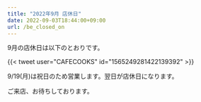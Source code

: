 ```yaml
---
title: "2022年9月 店休日"
date: 2022-09-03T18:44:00+09:00
url: /be_closed_on
---
```


9月の店休日は以下のとおりです。

{{< tweet user="CAFECOOKS" id="1565249281422139392" >}}

9/19(月)は祝日のため営業します。翌日が店休日になります。

ご来店、お待ちしております。
